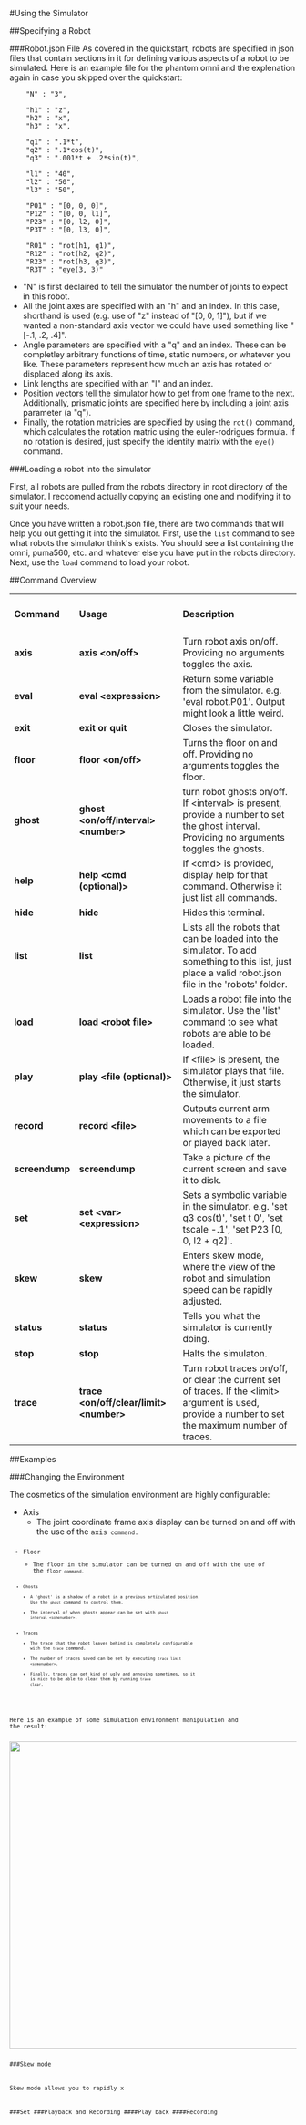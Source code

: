 #Using the Simulator

##Specifying a Robot

###Robot.json File
As covered in the quickstart, robots are specified in json files that contain sections in it for defining various aspects of a robot to be simulated. Here is an example file for the phantom omni and the explenation again in case you skipped over the quickstart:

        "N" : "3",
        
        "h1" : "z",
        "h2" : "x",
        "h3" : "x",
        
        "q1" : ".1*t",
        "q2" : ".1*cos(t)",
        "q3" : ".001*t + .2*sin(t)",
        
        "l1" : "40",
        "l2" : "50",
        "l3" : "50",
        
        "P01" : "[0, 0, 0]",
        "P12" : "[0, 0, l1]",
        "P23" : "[0, l2, 0]",
        "P3T" : "[0, l3, 0]",
        
        "R01" : "rot(h1, q1)",
        "R12" : "rot(h2, q2)",
        "R23" : "rot(h3, q3)",
        "R3T" : "eye(3, 3)"

- "N" is first declaired to tell the simulator the number of joints to expect in this robot.
- All the joint axes are specified with an "h" and an index. In this case, shorthand is used (e.g. use of "z" instead of "[0, 0, 1]"), but if we wanted a non-standard axis vector we could have used something like "[-.1, .2, .4]".
- Angle parameters are specified with a "q" and an index. These can be completley arbitrary functions of time, static numbers, or whatever you like. These parameters represent how much an axis has rotated or displaced along its axis.
- Link lengths are specified with an "l" and an index.
- Position vectors tell the simulator how to get from one frame to the next. Additionally, prismatic joints are specified here by including a joint axis parameter (a "q").
- Finally, the rotation matricies are specified by using the <code>rot()</code> command, which calculates the rotation matric using the euler-rodrigues formula. If no rotation is desired, just specify the identity matrix with the <code>eye()</code> command.

###Loading a robot into the simulator

First, all robots are pulled from the robots directory in root directory of the simulator. I reccomend actually copying an existing one and modifying it to suit your needs.

Once you have written a robot.json file, there are two commands that will help you out getting it into the simulator. First, use the <code>list</code> command to see what robots the simulator think's exists. You should see a list containing the omni, puma560, etc. and whatever else you have put in the robots directory. Next, use the <code>load</code> command to load your robot.

##Command Overview

<table><tr><td><h4>Command</h4></td><td><h4>Usage</h4></td><td><h4>Description</h4></td></tr><tr><td><b>axis</b></td><td><b>axis &lt;on/off&gt;</b></td><td>Turn robot axis on/off. Providing no arguments toggles the axis.</td></tr><tr><td><b>eval</b></td><td><b>eval &lt;expression&gt;</b></td><td>Return some variable from the simulator. e.g. 'eval robot.P01'. Output might look a little weird.</td></tr><tr><td><b>exit</b></td><td><b>exit or quit</b></td><td>Closes the simulator.</td></tr><tr><td><b>floor</b></td><td><b>floor &lt;on/off&gt;</b></td><td>Turns the floor on and off. Providing no arguments toggles the floor.</td></tr><tr><td><b>ghost</b></td><td><b>ghost &lt;on/off/interval&gt; &lt;number&gt;</b></td><td>turn robot ghosts on/off. If &lt;interval&gt; is present, provide a number to set the ghost interval. Providing no arguments toggles the ghosts.</td></tr><tr><td><b>help</b></td><td><b>help &lt;cmd (optional)&gt;</b></td><td>If &lt;cmd&gt; is provided, display help for that command. Otherwise  it just list all commands.</td></tr><tr><td><b>hide</b></td><td><b>hide</b></td><td>Hides this terminal.</td></tr><tr><td><b>list</b></td><td><b>list</b></td><td>Lists all the robots that can be loaded into the simulator. To add something to this list, just place a valid robot.json file in the 'robots' folder.</td></tr><tr><td><b>load</b></td><td><b>load &lt;robot file&gt;</b></td><td>Loads a robot file into the simulator. Use the 'list' command to see what robots are able to be loaded.</td></tr><tr><td><b>play</b></td><td><b>play &lt;file (optional)&gt;</b></td><td>If &lt;file&gt; is present, the simulator plays that file. Otherwise, it just starts the simulator.</td></tr><tr><td><b>record</b></td><td><b>record &lt;file&gt;</b></td><td>Outputs current arm movements to a file which can be exported or played back later.</td></tr><tr><td><b>screendump</b></td><td><b>screendump</b></td><td>Take a picture of the current screen and save it to disk.</td></tr><tr><td><b>set</b></td><td><b>set &lt;var&gt; &lt;expression&gt;</b></td><td>Sets a symbolic variable in the simulator. e.g. 'set q3 cos(t)', 'set t 0', 'set tscale -.1', 'set P23 [0, 0, l2 + q2]'.</td></tr><tr><td><b>skew</b></td><td><b>skew</b></td><td>Enters skew mode, where the view of the robot and simulation speed can be rapidly adjusted.</td></tr><tr><td><b>status</b></td><td><b>status</b></td><td>Tells you what the simulator is currently doing.</td></tr><tr><td><b>stop</b></td><td><b>stop</b></td><td>Halts the simulaton.</td></tr><tr><td><b>trace</b></td><td><b>trace &lt;on/off/clear/limit&gt; &lt;number&gt;</b></td><td>Turn robot traces on/off, or clear the current set of traces. If the &lt;limit&gt; argument is used, provide a number to set the maximum number of traces.</td></tr></table>

##Examples

###Changing the Environment

The cosmetics of the simulation environment are highly configurable:

- Axis
    - The joint coordinate frame axis display can be turned on and off with the use of the <code>axis<code> command.
- Floor
    - The floor in the simulator can be turned on and off with the use of the <code>floor<code> command.
- Ghosts
    - A 'ghost' is a shadow of a robot in a previous articulated position. Use the <code>ghost</code> command to control them.
    - The interval of when ghosts appear can be set with <code>ghost interval &lt;somenumber&gt;</code>.
- Traces
    - The trace that the robot leaves behind is completely configurable with the <code>trace</code> command.
    - The number of traces saved can be set by executing <code>trace limit &lt;somenumber&gt;</code>.
    - Finally, traces can get kind of ugly and annoying sometimes, so it is nice to be able to clear them by running <code>trace clear</code>.

Here is an example of some simulation environment manipulation and the result:

<img src="https://github.com/Stonelinks/Stoolbotics/raw/master/docs/static/8.png" width="780px" height="540px">

###Skew mode

Skew mode allows you to rapidly x

###Set
###Playback and Recording
####Play back
####Recording

